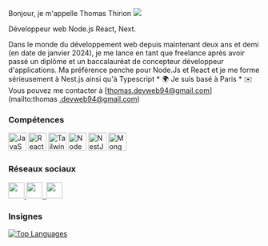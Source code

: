 Bonjour, je m'appelle Thomas Thirion ![](https://user-images.githubusercontent.com/18350557/176309783-0785949b-9127-417c-8b55-ab5a4333674e.gif)

Développeur web Node.js React, Next.

Dans le monde du développement web depuis maintenant deux ans et demi (en date de janvier 2024), je me lance en tant que freelance après avoir passé un diplôme et un baccalauréat de concepteur développeur d'applications. Ma préférence penche pour Node.Js et React et je me forme sérieusement à Nest.js ainsi qu'à Typescript * 🌍 Je suis basé à Paris * ✉️ Vous pouvez me contacter à [thomas.devweb94@gmail.com](mailto:thomas .devweb94@gmail.com)[](mailto:thomas.devweb94@gmail.com)

### Compétences


<p align="left">
<a href="https://developer.mozilla.org/en-US/docs/Web/JavaScript" target="_blank" rel="noreferrer"><img src="https ://raw.githubusercontent.com/danielcraney/readme-generator/main/public/icons/skills/javascript-colored.svg" width="36" height="36" alt="JavaScript" /></a> <a href="https://reactjs.org/" target="_blank" rel="noreferrer"><img src="https://raw.githubusercontent.com/danielcranney/readme-generator/main/public/ icônes/skills/react-colored.svg" width="36" height="36" alt="React" /></a> <a href="https://tailwindcss.com/" target="_blank" rel="noreferrer"><img src="https://raw.githubusercontent.com/danielcranney/readme-generator/main/public/icons/skills/tailwindcss-colored.svg" width="36" height="36 " alt="TailwindCSS" /></a> <a href="https://nodejs.org/en/" target="_blank" rel="noreferrer"><img src="https://raw. githubusercontent.com/danielcranney/readme-generator/main/public/icons/skills/nodejs-colored.svg" width="36" height="36" alt="NodeJS" /></a> <a href=" https://docs.nestjs.com/" target="_blank" rel="noreferrer"><img src="https://raw.githubusercontent.com/danielcranney/readme-generator/main/public/icons/skills /nestjs-colored.svg" width="36" height="36" alt="NestJS" /></a> <a href="https://www.mongodb.com/" target="_blank" rel ="noreferrer"><img src="https://raw.githubusercontent.com/danielcranney/readme-generator/main/public/icons/skills/mongodb-colored.svg" width="36" height="36" alt="MongoDB" /></a>
</p>


### Réseaux sociaux

<p align="left"> <a href="https://discord.com/users/thomas948862" target="_blank" rel="noreferrer"> <picture> <source media="(préfère -color-scheme : dark)" srcset="undefined" /> <source media="(prefers-color-scheme: light)" srcset="https://raw.githubusercontent.com/danielcranney/readme-generator/main /public/icons/socials/discord.svg" /> <img src="https://raw.githubusercontent.com/danielcranney/readme-generator/main/public/icons/socials/discord.svg" width="32 " height="32" /> </picture> </a> <a href="https://www.github.com/Thomas94170" target="_blank" rel="noreferrer"> <picture> <média source ="(préfère le schéma de couleurs : sombre)" srcset="https://raw.githubusercontent.com/danielcranney/readme-generator/main/public/icons/socials/github-dark.svg" /> <média source ="(préfère le schéma de couleurs : clair)" srcset="https://raw.githubusercontent.com/danielcranney/readme-generator/main/public/icons/socials/github.svg" /> <img src=" https://raw.githubusercontent.com/danielcraney/readme-generator/main/public/icons/socials/github.svg" width="32" height="32" /> </picture> </a> <a href="https://www.linkedin.com/in/thomas-thirion-776748145" target="_blank" rel="noreferrer"> <image> <source media="(prefers-color-scheme: dark)" srcset="https://raw.githubusercontent.com/danielcranney/readme-generator/main/public/icons/socials/linkedin-dark.svg" /> <source media="(prefers-color-scheme: light)" srcset="https://raw.githubusercontent.com/danielcranney/readme-generator/main/public/icons/socials/linkedin.svg" /> <img src="https://raw.githubusercontent.com/danielcranney/ readme-generator/main/public/icons/socials/linkedin.svg" width="32" height="32" /> </picture> </a> </p>

### Insignes

<a href="https://github.com/Thomas94170" align="left"><img src="https://github-readme-stats.vercel.app/api/top-langs/?username=Thomas94170&langs_count=10&title_color=0891b2&text_color=ffffff&icon_color=0891b2&bg_color=1c1917&hide_border=true&locale=en&custom_title=Top%20%Languages" alt="Top Languages" /></a>

